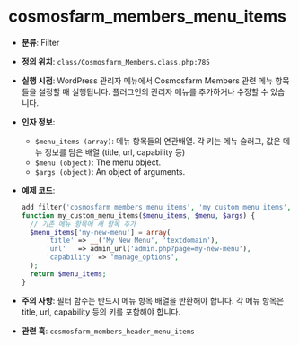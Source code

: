 # cosmosfarm_members_menu_items

- **분류**: Filter
- **정의 위치**: `class/Cosmosfarm_Members.class.php:785`
- **실행 시점**: WordPress 관리자 메뉴에서 Cosmosfarm Members 관련 메뉴 항목들을 설정할 때 실행됩니다. 플러그인의 관리자 메뉴를 추가하거나 수정할 수 있습니다.
- **인자 정보**:
  - `$menu_items (array)`: 메뉴 항목들의 연관배열. 각 키는 메뉴 슬러그, 값은 메뉴 정보를 담은 배열 (title, url, capability 등)
  - `$menu (object)`: The menu object.
  - `$args (object)`: An object of arguments.
- **예제 코드**:

  ```php
  add_filter('cosmosfarm_members_menu_items', 'my_custom_menu_items', 10, 3);
  function my_custom_menu_items($menu_items, $menu, $args) {
    // 기존 메뉴 항목에 새 항목 추가
    $menu_items['my-new-menu'] = array(
        'title' => __('My New Menu', 'textdomain'),
        'url'   => admin_url('admin.php?page=my-new-menu'),
        'capability' => 'manage_options',
    );
    return $menu_items;
  }
  ```

- **주의 사항**: 필터 함수는 반드시 메뉴 항목 배열을 반환해야 합니다. 각 메뉴 항목은 title, url, capability 등의 키를 포함해야 합니다.
- **관련 훅**: `cosmosfarm_members_header_menu_items`
